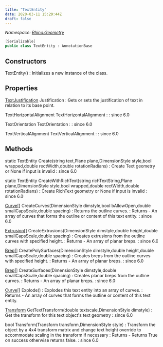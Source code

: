 ```yaml
---
title: "TextEntity"
date: 2020-03-11 15:29:44Z
draft: false
---
```


*Namespace: [Rhino.Geometry](../)*

```cs
[Serializable]
public class TextEntity : AnnotationBase
```
## Constructors

TextEntity()
: Initializes a new instance of the  class.
## Properties

[TextJustification](/rhinocommon/rhino/geometry/textjustification/) Justification
: Gets or sets the justification of text in relation to its base point.

TextHorizontalAlignment TextHorizontalAlignment
: 
: since 6.0

TextOrientation TextOrientation
: 
: since 6.0

TextVerticalAlignment TextVerticalAlignment
: 
: since 6.0
## Methods

static TextEntity Create(string text,Plane plane,DimensionStyle style,bool wrapped,double rectWidth,double rotationRadians)
: Create Text geometry or None if input is invalid
: since 6.0

static TextEntity CreateWithRichText(string richTextString,Plane plane,DimensionStyle style,bool wrapped,double rectWidth,double rotationRadians)
: Create RichText geometry or None if input is invalid
: since 6.0

[Curve](/rhinocommon/rhino/geometry/curve/)[] CreateCurves(DimensionStyle dimstyle,bool bAllowOpen,double smallCapsScale,double spacing)
: Returns the outline curves.
: Returns - An array of curves that forms the outline or content of this text entity.
: since 6.0

[Extrusion](/rhinocommon/rhino/geometry/extrusion/)[] CreateExtrusions(DimensionStyle dimstyle,double height,double smallCapsScale,double spacing)
: Creates extrusions from the outline curves with specified height.
: Returns - An array of planar breps.
: since 6.0

[Brep](/rhinocommon/rhino/geometry/brep/)[] CreatePolySurfaces(DimensionStyle dimstyle,double height,double smallCapsScale,double spacing)
: Creates breps from the outline curves with specified height.
: Returns - An array of planar breps.
: since 6.0

[Brep](/rhinocommon/rhino/geometry/brep/)[] CreateSurfaces(DimensionStyle dimstyle,double smallCapsScale,double spacing)
: Creates planar breps from the outline curves.
: Returns - An array of planar breps.
: since 6.0

[Curve](/rhinocommon/rhino/geometry/curve/)[] Explode()
: Explodes this text entity into an array of curves.
: Returns - An array of curves that forms the outline or content of this text entity.

[Transform](/rhinocommon/rhino/geometry/transform/) GetTextTransform(double textscale,DimensionStyle dimstyle)
: Get the transform for this text object's text geometry
: since 6.0

bool Transform(Transform transform,DimensionStyle style)
: Transform the object by a 4x4 transform matrix and change text height
     override to accommodate scaling in the transform if necessary
: Returns - Returns True on success otherwise returns false.
: since 6.0
